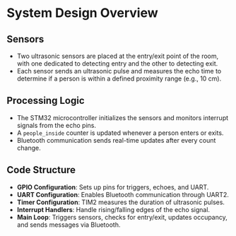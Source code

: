 # System Design Overview

## Sensors
- Two ultrasonic sensors are placed at the entry/exit point of the room, with one dedicated to detecting entry and the other to detecting exit.
- Each sensor sends an ultrasonic pulse and measures the echo time to determine if a person is within a defined proximity range (e.g., 10 cm).

## Processing Logic
- The STM32 microcontroller initializes the sensors and monitors interrupt signals from the echo pins.
- A `people_inside` counter is updated whenever a person enters or exits.
- Bluetooth communication sends real-time updates after every count change.

## Code Structure
- **GPIO Configuration**: Sets up pins for triggers, echoes, and UART.
- **UART Configuration**: Enables Bluetooth communication through UART2.
- **Timer Configuration**: TIM2 measures the duration of ultrasonic pulses.
- **Interrupt Handlers**: Handle rising/falling edges of the echo signal.
- **Main Loop**: Triggers sensors, checks for entry/exit, updates occupancy, and sends messages via Bluetooth.
